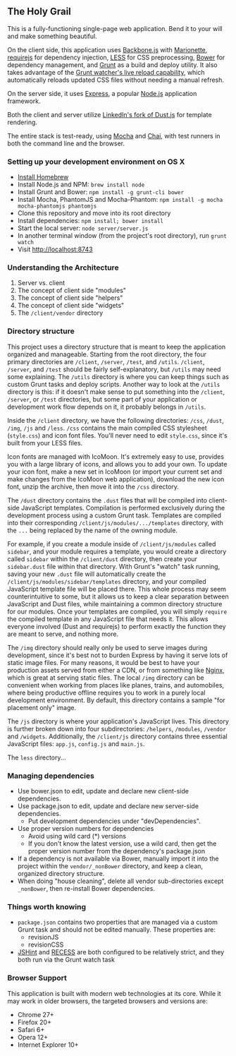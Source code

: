 ## The Holy Grail
This is a fully-functioning single-page web application. Bend it to your will and make something beautiful.

On the client side, this application uses [Backbone.js](http://backbonejs.org/) with [Marionette](http://marionettejs.com/), [requirejs](http://requirejs.org/) for dependency injection, [LESS](http://lesscss.org/) for CSS preprocessing, [Bower](http://bower.io/) for dependency management, and [Grunt](http://gruntjs.com/) as a build and deploy utility. It also takes advantage of the [Grunt watcher's live reload capability](https://github.com/gruntjs/grunt-contrib-watch#optionslivereload), which automatically reloads updated CSS files without needing a manual refresh.

On the server side, it uses [Express](http://expressjs.com/), a popular [Node.js](http://nodejs.org/) application framework.

Both the client and server utilize [LinkedIn's fork of Dust.js](http://linkedin.github.io/dustjs/) for template rendering.

The entire stack is test-ready, using [Mocha](http://visionmedia.github.io/mocha/) and [Chai](http://chaijs.com/), with test runners in both the command line and the browser.

### Setting up your development environment on OS X
- [Install Homebrew](http://mxcl.github.io/homebrew/)
- Install Node.js and NPM: `brew install node`
- Install Grunt and Bower: `npm install -g grunt-cli bower`
- Install Mocha, PhantomJS and Mocha-Phantom: `npm install -g mocha mocha-phantomjs phantomjs`
- Clone this repository and move into its root directory
- Install dependencies: `npm install; bower install`
- Start the local server: `node server/server.js`
- In another terminal window (from the project's root directory), run `grunt watch`
- Visit <http://localhost:8743>

### Understanding the Architecture
1. Server vs. client
2. The concept of client side "modules"
3. The concept of client side "helpers"
4. The concept of client side "widgets"
5. The `/client/vendor` directory

### Directory structure
This project uses a directory structure that is meant to keep the application organized and manageable. Starting from the root directory, the four primary directories are `/client`, `/server`, `/test`, and `/utils`. `/client`, `/server`, and `/test` should be fairly self-explanatory, but `/utils` may need some explaining. The `/utils` directory is where you can keep things such as custom Grunt tasks and deploy scripts. Another way to look at the `/utils` directory is this: if it doesn't make sense to put something into the `/client`, `/server`, or `/test` directories, but some part of your application or development work flow depends on it, it probably belongs in `/utils`.

Inside the `/client` directory, we have the following directories: `/css`, `/dust`, `/img`, `/js` and `/less`. `/css` contains the main compiled CSS stylesheet (`style.css`) and icon font files. You'll never need to edit `style.css`, since it's built from your LESS files.

Icon fonts are managed with IcoMoon. It's extremely easy to use, provides you with a large library of icons, and allows you to add your own. To update your icon font, make a new set in IcoMoon (or import your current set and make changes from the IcoMoon web application), download the new icon font, unzip the archive, then move it into the `/css` directory.

The `/dust` directory contains the `.dust` files that will be compiled into client-side JavaScript templates. Compilation is performed exclusively during the development process using a custom Grunt task. Templates are compiled into their corresponding `/client/js/modules/.../templates` directory, with the `...` being replaced by the name of the owning module.

For example, if you create a module inside of `/client/js/modules` called `sidebar`, and your module requires a template, you would create a directory called `sidebar` within the `/client/dust` directory, then create your `sidebar.dust` file within that directory. With Grunt's "watch" task running, saving your new `.dust` file will automatically create the `/client/js/modules/sidebar/templates` directory, and your compiled JavaScript template file will be placed there. This whole process may seem counterintuitive to some, but it allows us to keep a clear separation between JavaScript and Dust files, while maintaining a common directory structure for our modules. Once your templates are compiled, you will simply `require` the compiled template in any JavaScript file that needs it. This allows everyone involved (Dust and requirejs) to perform exactly the function they are meant to serve, and nothing more.

The `/img` directory should really only be used to serve images during development, since it's best not to burden Express by having it serve lots of static image files. For many reasons, it would be best to have your production assets served from either a CDN, or from something like [Nginx](http://wiki.nginx.org/Main), which is great at serving static files. The local `/img` directory can be convenient when working from places like planes, trains, and automobiles, where being productive offline requires you to work in a purely local development environment. By default, this directory contains a sample "for placement only" image.

The `/js` directory is where your application's JavaScript lives. This directory is further broken down into four subdirectories: `/helpers`, `/modules`, `/vendor` and `/widgets`. Additionally, the `/client/js` directory contains three essential JavaScript files: `app.js`, `config.js` and `main.js`.

The `less` directory...

### Managing dependencies
- Use bower.json to edit, update and declare new client-side dependencies.
- Use package.json to edit, update and declare new server-side dependencies.
  - Put development dependencies under "devDependencies".
- Use proper version numbers for dependencies
  - Avoid using wild card (*) versions
  - If you don't know the latest version, use a wild card, then get the proper version number from the dependency's package.json
- If a dependency is not available via Bower, manually import it into the project within the `vendor/_nonBower` directory,
and keep a clean, organized directory structure.
- When doing "house cleaning", delete all vendor sub-directories except `_nonBower`, then re-install Bower dependencies.

### Things worth knowing
- `package.json` contains two properties that are managed via a custom Grunt task and should not be edited manually. These properties are:
  - revisionJS
  - revisionCSS
- [JSHint](http://www.jshint.com/) and [RECESS](http://twitter.github.io/recess/) are both configured to be relatively strict, and they both run via the Grunt watch task

### Browser Support
This application is built with modern web technologies at its core. While it may work in older browsers, the targeted browsers and versions are:
- Chrome 27+
- Firefox 20+
- Safari 6+
- Opera 12+
- Internet Explorer 10+